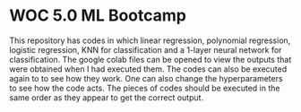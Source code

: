 # WOC 5.0 ML Bootcamp
This repository has codes in which linear regression, polynomial regression, logistic regression, KNN for classification and a 1-layer neural network for classification.
The google colab files can be opened to view the outputs that were obtained when I had executed them. The codes can also be executed again to to  see how they work. One can also change the hyperparameters to see how the code acts.
The pieces of codes should be executed in the same order as they appear to get the correct output.

